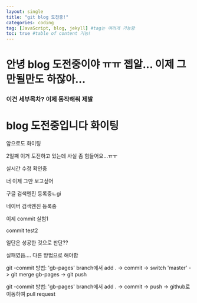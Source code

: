 ```yaml
---
layout: single
title: "git blog 도전중!"
categories: coding
tag: [JavaScript, blog, jekyll] #tag는 여러개 가능함
toc: true #table of content 기능!
---
```


# 안녕 blog 도전중이야 ㅠㅠ 젭알... 이제 그만될만도 하잖아...

### 이건 세부목차? 이제 동작해줘 제발

# blog 도전중입니다 화이팅

앞으로도 화이팅

2일째 이거 도전하고 있는데 사실 좀 힘들어요...ㅠㅠ

실시간 수정 확인중

너 이제 그만 보고싶어

구글 검색엔진 등록중ㄴgi

네이버 검색엔진 등록중

이제 commit 실험1

commit test2

일단은 성공한 것으로 판단??

실패였음.... 다른 방법으로 해야함

git -commit 방법: 'gb-pages' branch에서 add . -> commit ->
switch 'master' -> git merge gb-pages -> git push

git -commit 방법: 'gb-pages' branch에서 add . -> commit -> push
-> github로 이동하여 pull request
